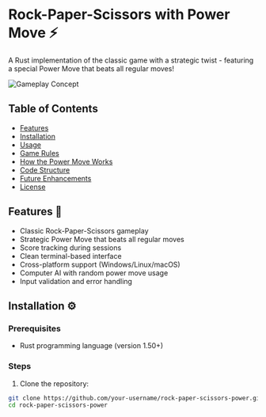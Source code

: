 # Rock-Paper-Scissors with Power Move ⚡

A Rust implementation of the classic game with a strategic twist - featuring a special Power Move that beats all regular moves!

![Gameplay Concept](./gameplay-concept.png) <!-- You can add an actual screenshot later -->

## Table of Contents
- [Features](#features)
- [Installation](#installation)
- [Usage](#usage)
- [Game Rules](#game-rules)
- [How the Power Move Works](#how-the-power-move-works)
- [Code Structure](#code-structure)
- [Future Enhancements](#future-enhancements)
- [License](#license)

## Features 🚀
- Classic Rock-Paper-Scissors gameplay
- Strategic Power Move that beats all regular moves
- Score tracking during sessions
- Clean terminal-based interface
- Cross-platform support (Windows/Linux/macOS)
- Computer AI with random power move usage
- Input validation and error handling

## Installation ⚙️

### Prerequisites
- Rust programming language (version 1.50+)

### Steps
1. Clone the repository:
```bash
git clone https://github.com/your-username/rock-paper-scissors-power.git
cd rock-paper-scissors-power
